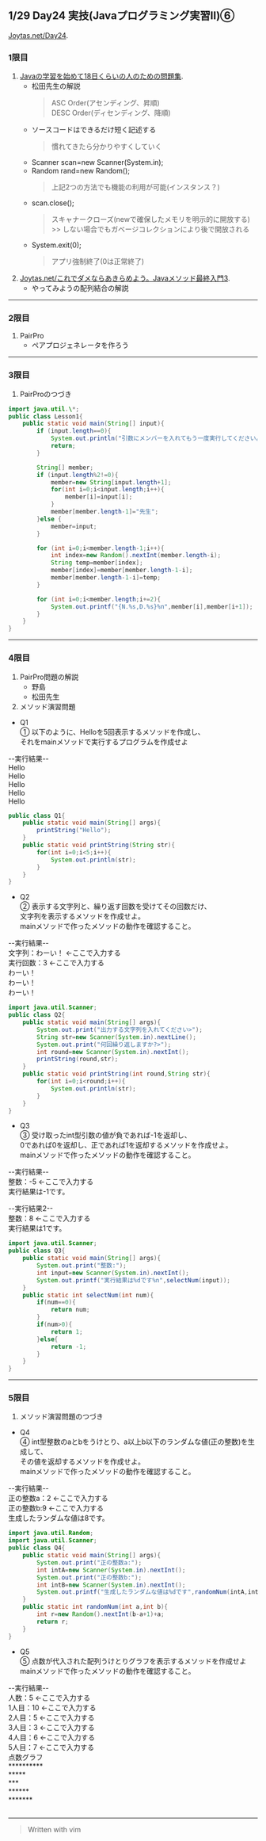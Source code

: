## 1/29 Day24 実技(Javaプログラミング実習Ⅱ)⑥
[Joytas.net/Day24](https://joytas.net/%e8%a8%93%e7%b7%b4/day24).
### 1限目
1. [Javaの学習を始めて18日くらいの人のための問題集](https://joytas.net/programming/java_basic_18).
	- 松田先生の解説
		> ASC Order(アセンディング、昇順)  
		> DESC Order(ディセンディング、降順)
	- ソースコードはできるだけ短く記述する
		> 慣れてきたら分かりやすくしていく
	- Scanner scan=new Scanner(System.in);
	- Random rand=new Random();
		> 上記2つの方法でも機能の利用が可能(インスタンス？)
	- scan.close();
		> スキャナークローズ(newで確保したメモリを明示的に開放する)  
			>> しない場合でもガベージコレクションにより後で開放される
	- System.exit(0);
		> アプリ強制終了(0は正常終了)
1. [Joytas.net/これでダメならあきらめよう。Javaメソッド最終入門3](https://joytas.net/programming/java_last_method_3).
	- やってみようの配列結合の解説
---
### 2限目
1. PairPro
	- ペアプロジェネレータを作ろう
---
### 3限目
1. PairProのつづき
~~~java
import java.util.\*;
public class Lesson1{
	public static void main(String[] input){
		if (input.length==0){
			System.out.println("引数にメンバーを入れてもう一度実行してください。");
			return;
		}

		String[] member;
		if (input.length%2!=0){
			member=new String[input.length+1];
			for(int i=0;i<input.length;i++){
				member[i]=input[i];
			}
			member[member.length-1]="先生";
		}else {
			member=input;
		}

		for (int i=0;i<member.length-1;i++){
			int index=new Random().nextInt(member.length-i);
			String temp=member[index];
			member[index]=member[member.length-1-i];
			member[member.length-1-i]=temp;
		}

		for (int i=0;i<member.length;i+=2){
			System.out.printf("{N.%s,D.%s}%n",member[i],member[i+1]);
		}
	}
}
~~~
---
### 4限目
1. PairPro問題の解説
	- 野島
	- 松田先生
1. メソッド演習問題
- Q1  
① 以下のように、Helloを5回表示するメソッドを作成し、  
それをmainメソッドで実行するプログラムを作成せよ

--実行結果--  
Hello  
Hello  
Hello  
Hello  
Hello
~~~java
public class Q1{
	public static void main(String[] args){
		printString("Hello");
	}
	public static void printString(String str){
		for(int i=0;i<5;i++){
			System.out.println(str);
		}
	}
}
~~~
- Q2  
② 表示する文字列と、繰り返す回数を受けてその回数だけ、  
文字列を表示するメソッドを作成せよ。  
mainメソッドで作ったメソッドの動作を確認すること。

--実行結果--  
文字列：わーい！ ←ここで入力する  
実行回数：3 ←ここで入力する  
わーい！  
わーい！  
わーい！
~~~java
import java.util.Scanner;
public class Q2{
	public static void main(String[] args){
		System.out.print("出力する文字列を入れてください>");
		String str=new Scanner(System.in).nextLine();
		System.out.print("何回繰り返しますか?>");
		int round=new Scanner(System.in).nextInt();
		printString(round,str);
	}
	public static void printString(int round,String str){
		for(int i=0;i<round;i++){
			System.out.println(str);
		}
	}
}
~~~
- Q3  
③ 受け取ったint型引数の値が負であれば-1を返却し、  
0であれば0を返却し、正であれば1を返却するメソッドを作成せよ。  
mainメソッドで作ったメソッドの動作を確認すること。

--実行結果--  
整数：-5 ←ここで入力する  
実行結果は-1です。

--実行結果2--  
整数：8 ←ここで入力する  
実行結果は1です。
~~~java
import java.util.Scanner;
public class Q3{
	public static void main(String[] args){
		System.out.print("整数:");
		int input=new Scanner(System.in).nextInt();
		System.out.printf("実行結果は%dです%n",selectNum(input));
	}
	public static int selectNum(int num){
		if(num==0){
			return num;
		}
		if(num>0){
			return 1;
		}else{
			return -1;
		}
	}
}
~~~
---
### 5限目
1. メソッド演習問題のつづき
- Q4  
④ int型整数のaとbをうけとり、a以上b以下のランダムな値(正の整数)を生成して、  
その値を返却するメソッドを作成せよ。  
mainメソッドで作ったメソッドの動作を確認すること。

--実行結果--  
正の整数a：2 ←ここで入力する  
正の整数b:9 ←ここで入力する  
生成したランダムな値は8です。
~~~java
import java.util.Random;
import java.util.Scanner;
public class Q4{
	public static void main(String[] args){
		System.out.print("正の整数a:");
		int intA=new Scanner(System.in).nextInt();
		System.out.print("正の整数b:");
		int intB=new Scanner(System.in).nextInt();
		System.out.printf("生成したランダムな値は%dです",randomNum(intA,intB));
	}
	public static int randomNum(int a,int b){
		int r=new Random().nextInt(b-a+1)+a;
		return r;
	}
}
~~~
- Q5  
⑤ 点数が代入された配列うけとりグラフを表示するメソッドを作成せよ  
mainメソッドで作ったメソッドの動作を確認すること。

--実行結果--  
人数：5 ←ここで入力する  
1人目：10 ←ここで入力する  
2人目：5 ←ここで入力する  
3人目：3 ←ここで入力する  
4人目：6 ←ここで入力する  
5人目：7 ←ここで入力する  
点数グラフ  
\**********  
\*****  
\***  
\******  
\*******
~~~java

~~~
---
> Written with vim
